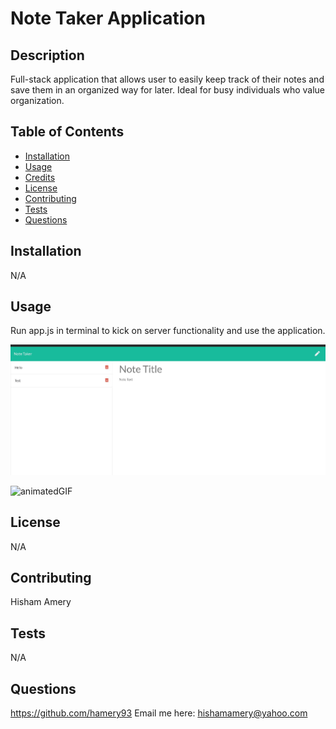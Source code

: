         
# Note Taker Application


## Description 

Full-stack application that allows user to easily keep track of their notes and save them in an organized way for later. Ideal for busy individuals who value organization.

## Table of Contents

* [Installation](#installation)
* [Usage](#usage)
* [Credits](#credits)
* [License](#license)
* [Contributing](#contributing)
* [Tests](#tests)
* [Questions](#questions) 
    
## Installation

N/A


## Usage 

Run app.js in terminal to kick on server functionality and use the application.

![app screen shot](https://github.com/hamery93/Note-Taker/blob/master/Develop/public/assets/Screenshots/appScreenshot.jpg)

![animatedGIF](https://github.com/hamery93/Note-Taker/blob/master/Develop/public/assets/Screenshots/animatedGIF.gif)

    
## License

N/A
    
## Contributing

Hisham Amery


## Tests
N/A
    
## Questions

https://github.com/hamery93
Email me here: hishamamery@yahoo.com
    